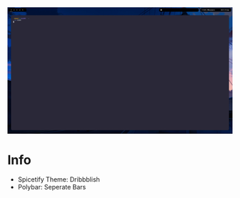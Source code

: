 <img src = "../Pictures/bspwm:CustomScreenshot.png">

# Info
- Spicetify Theme: Dribbblish
- Polybar: Seperate Bars